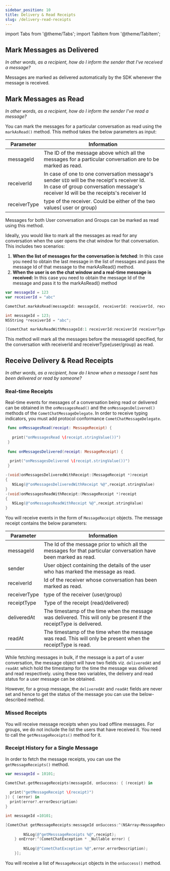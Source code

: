 ```yaml
---
sidebar_position: 10
title: Delivery & Read Receipts
slug: /delivery-read-receipts
---
```

import Tabs from '@theme/Tabs';
import TabItem from '@theme/TabItem';

## Mark Messages as Delivered

*In other words, as a recipient, how do I inform the sender that I've received a message?*

Messages are marked as delivered automatically by the SDK whenever the message is received.

## Mark Messages as Read

_In other words, as a recipient, how do I inform the sender I've read a message?_

You can mark the messages for a particular conversation as read using the `markAsRead()` method. This method takes the below parameters as input:

| Parameter | Information | 
| ---- | ---- | 
| messageId | The ID of the message above which all the messages for a particular conversation are to be marked as read. | 
| receiverId | In case of one to one conversation message's sender `UID` will be the receipt's receiver Id.<br />In case of group conversation message's receiver Id will be the receipts's receiver Id | 
| receiverType | type of the receiver. Could be either of the two values( user or group) | 


Messages for both User conversation and Groups can be marked as read using this method.

Ideally, you would like to mark all the messages as read for any conversation when the user opens the chat window for that conversation. This includes two scenarios:
1. **When the list of messages for the conversation is fetched**: In this case you need to obtain the last message in the list of messages and pass the message Id of that message to the markAsRead() method.
2. **When the user is on the chat window and a real-time message is received:** In this case you need to obtain the message Id of the message and pass it to the markAsRead() method

<Tabs>
<TabItem value="Swift" label="Swift">

```swift
var messageId = 123
var receiverId = "abc"

CometChat.markAsRead(messageId: messageId, receiverId: receiverId, receiverType: .user)
```
</TabItem>
<TabItem value="Objective C" label="Objective C">

```objectivec
int messageId = 123;
NSString *receiverId = "abc";

[CometChat markAsReadWithMessageId:1 receiverId:receiverId receiverType:ReceiverTypeUser];
```
</TabItem>
</Tabs>


This method will mark all the messages before the messageId specified, for the conversation with receiverId and receiverType(user/group) as read.

## Receive Delivery & Read Receipts

_In other words, as a recipient, how do I know when a message I sent has been delivered or read by someone?_

### Real-time Receipts

Real-time events for messages of a conversation being read or delivered can be obtained in the `onMessagesRead()` and the `onMessagesDelivered()` methods of the `CometChatMessageDelegate`. In order to receive typing indicators, you must add protocol conformance `CometChatMessageDelegate`.


<Tabs>
<TabItem value="Swift" label="Swift">

```swift
 func onMessagesRead(receipt: MessageReceipt) {
    
   print("onMessagesRead \(receipt.stringValue())")
 }
    
 func onMessagesDelivered(receipt: MessageReceipt) {
        
  print("onMessagesDelivered \(receipt.stringValue())")
 }
```
</TabItem>
<TabItem value="Objective C" label="Objective C">

```objectivec
-(void)onMessagesDeliveredWithReceipt:(MessageReceipt *)receipt
{
   NSLog(@"onMessagesDeliveredWithReceipt %@",receipt.stringValue)
}
-(void)onMessagesReadWithReceipt:(MessageReceipt *)receipt
{
   NSLog(@"onMessagesReadWithReceipt %@",receipt.stringValue)
}
```
</TabItem>
</Tabs>


You will receive events in the form of `MessageReceipt` objects. The message receipt contains the below parameters:

| Parameter | Information | 
| ---- | ---- | 
| messageId | The Id of the message prior to which all the messages for that particular conversation have been marked as read. | 
| sender | User object containing the details of the user who has marked the message as read. | 
| receiverId | Id of the receiver whose conversation has been marked as read. | 
| receiverType | type of the receiver (user/group) | 
| receiptType | Type of the receipt (read/delivered) | 
| deliveredAt | The timestamp of the time when the message was delivered. This will only be present if the receiptType is delivered. | 
| readAt | The timestamp of the time when the message was read. This will only be present when the receiptType is read. | 


While fetching messages in bulk, if the message is a part of a user conversation, the message object will have two fields viz. `deliveredAt` and `readAt` which hold the timestamp for the time the message was delivered and read respectively. using these two variables, the delivery and read status for a user message can be obtained.

However, for a group message, the `deliveredAt` and `readAt` fields are never set and hence to get the status of the message you can use the below-described method.



### Missed Receipts

You will receive message receipts when you load offline messages. For groups, we do not include the list the users that have received it. You need to call the `getMessageReceipts()` method for it.



### Receipt History for a Single Message

In order to fetch the message receipts, you can use the `getMessageReceipts()` method.

<Tabs>
<TabItem value="Swift" label="Swift">

```swift
var messageId = 10101;

CometChat.getMessageReceipts(messageId, onSuccess: { (receipt) in
            
  print("getMessageReceipt \(receipt)")                                           
}) { (error) in
  print(error?.errorDescription)
}
```
</TabItem>
<TabItem value="Objective C" label="Objective C">

```objectivec
int messageId =10101;

[CometChat getMessageReceipts:messageId onSuccess:^(NSArray<MessageReceipt *> * _Nonnull receipt) {
        
        NSLog(@"getMesssageReceipts %@",receipt);
    } onError:^(CometChatException * _Nullable error) {
        
        NSLog(@"CometChatException %@",error.errorDescription);
    }];
```
</TabItem>
</Tabs>

You will receive a list of `MessageReceipt` objects in the `onSuccess()` method.